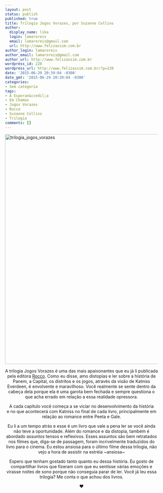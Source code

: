 ```yaml
---
layout: post
status: publish
published: true
title: Trilogia Jogos Vorazes, por Suzanne Collins
author:
  display_name: lika
  login: lamaroreis
  email: lamaroreis@gmail.com
  url: http://www.felizassim.com.br
author_login: lamaroreis
author_email: lamaroreis@gmail.com
author_url: http://www.felizassim.com.br
wordpress_id: 220
wordpress_url: http://www.felizassim.com.br/?p=220
date: '2015-06-29 20:39:04 -0300'
date_gmt: '2015-06-29 20:39:04 -0300'
categories:
- Sem categoria
tags:
- A Esperan&ccedil;a
- Em Chamas
- Jogos Vorazes
- Rocco
- Suzanne Collins
- Trilogia
comments: []
---
```

<p><a href="http://52.88.2.168/wp-content/uploads/2015/06/FullSizeRender-22.jpg"><img class="aligncenter wp-image-221 size-large" src="http://52.88.2.168/wp-content/uploads/2015/06/FullSizeRender-22-868x1024.jpg" alt="trilogia_jogos_vorazes" width="640" height="755" /></a></p>
<p style="text-align: center;">A trilogia Jogos Vorazes &eacute; uma das mais apaixonantes que eu j&aacute; li publicada pela editora <a href="http://www.rocco.com.br/index.php/livro?cod=384">Rocco</a>. Como eu disse, amo distopias e ler sobre a hist&oacute;ria de Panem, a Capital, os distritos e os jogos, atrav&eacute;s da vis&atilde;o de Katniss Everdeen, &eacute; envolvente e maravilhoso. Voc&ecirc; realmente se sente dentro da cabe&ccedil;a dela porque ela &eacute; uma garota bem fechada e sempre questiona o que acha errado em rela&ccedil;&atilde;o a essa realidade opressora.</p></p>
<p style="text-align: center;">A cada cap&iacute;tulo voc&ecirc; come&ccedil;a a se viciar no desenvolvimento da hist&oacute;ria e&nbsp;no que acontecer&aacute; com Katniss&nbsp;no final de cada livro, principalmente em rela&ccedil;&atilde;o ao romance entre Peeta e Gale.</p></p>
<p style="text-align: center;">Eu li a um tempo atr&aacute;s e esse &eacute; um livro que vale a pena ler se voc&ecirc; ainda n&atilde;o teve a oportunidade. Al&eacute;m&nbsp;do romance e da distopia, tamb&eacute;m &eacute; abordado assuntos tensos e reflexivos. Esses assuntos s&atilde;o bem retratados nos filmes que, diga-se de passagem, foram incrivelmente traduzidos do livro para o cinema. Eu estou ansiosa para o &uacute;ltimo filme dessa trilogia, n&atilde;o vejo a hora de assistir na estr&eacute;ia ~ansiosa~</p></p>
<p style="text-align: center;">Espero que tenham gostado tanto quanto eu dessa hist&oacute;ria. Eu gosto de compartilhar livros que fizeram com que eu sentisse v&aacute;rias emo&ccedil;&otilde;es e virasse noites de sono porque n&atilde;o conseguia parar de ler. Voc&ecirc; j&aacute; leu essa trilogia? Me conta o que achou dos livros.</p></p>
<p style="text-align: center;"><b>&hearts;</b></p></p>
